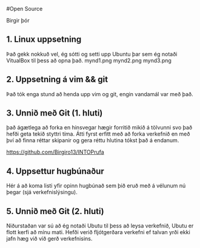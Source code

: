 #Open Source

Birgir þór

## 1. Linux uppsetning


Það gekk nokkuð vel, ég sótti og setti upp Ubuntu þar sem ég notaði VitualBox til þess að opna það.
mynd1.png 
mynd2.png
mynd3.png

## 2. Uppsetning á vim && git

Það tók enga stund að henda upp vim og git, engin vandamál var með það.

## 3. Unnið með Git (1. hluti)

það ágætlega að forka en hinsvegar hægir forritið mikið á tölvunni svo það hefði geta tekið styttri tíma. Átti fyrst erfitt með að forka verkefnið en með því að finna réttar skipanir og gera réttu hlutina tókst það á endanum.

https://github.com/Birgiro13/INTOPrufa

## 4. Uppsettur hugbúnaður

Hér á að koma listi yfir opinn hugbúnað sem þið eruð með á vélunum nú þegar (sjá verkefnislýsingu).

## 5. Unnið með Git (2. hluti)

Niðurstaðan var sú að ég notaði Ubutu til þess að leysa verkefnið, 
Ubutu er flott kerfi að mínu mati.
Hefði verið fljótgerðara verkefni ef talvan yrði ekki jafn hæg við við 
gerð verkefnisins.
